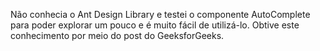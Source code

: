 Não conhecia o Ant Design Library e testei o componente AutoComplete para poder explorar um pouco e é muito fácil de utilizá-lo. Obtive este conhecimento por meio do post do GeeksforGeeks.
